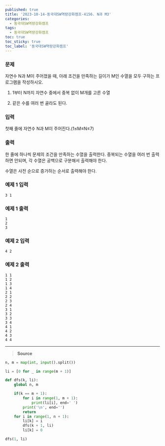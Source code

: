 ```yaml
---
published: true
title: '2023-10-14-동국대SW역량강화캠프-4156. N과 M3'
categories:
  - 동국대SW역량강화캠프
tags:
  - 동국대SW역량강화캠프
toc: true
toc_sticky: true
toc_label: '동국대SW역량강화캠프'
---
```


### **문제**

자연수 N과 M이 주어졌을 때, 아래 조건을 만족하는 길이가 M인 수열을 모두 구하는 프로그램을 작성하시오.

1. 1부터 N까지 자연수 중에서 중복 없이 M개를 고른 수열

2. 같은 수를 여러 번 골라도 된다.

### **입력**

첫째 줄에 자연수 N과 M이 주어진다.(1≤M≤N≤7)

### **출력**

한 줄에 하나씩 문제의 조건을 만족하는 수열을 출력한다. 중복되는 수열을 여러 번 출력하면 안되며, 각 수열은 공백으로 구분해서 출력해야 한다.

수열은 사전 순으로 증가하는 순서로 출력해야 한다.

### **예제 1 입력**

```
3 1
```

### **예제 1 출력**

```
1
2
3
```

### **예제 2 입력**

```
4 2
```

### **예제 2 출력**

```
1 1
1 2
1 3
1 4
2 1
2 2
2 3
2 4
3 1
3 2
3 3
3 4
4 1
4 2
4 3
4 4
```

---

> **Source**

```python
n, m = map(int, input().split())

li = [0 for _ in range(m + 1)]

def dfs(k, li):
	global n, m

	if(k == m + 1):
		for i in range(1, m + 1):
			print(li[i], end=' ')
		print('\n', end='')
		return
	for i in range(1, n + 1):
		li[k] = i
		dfs(k + 1, li)
		li[k] = 0

dfs(1, li)
```
